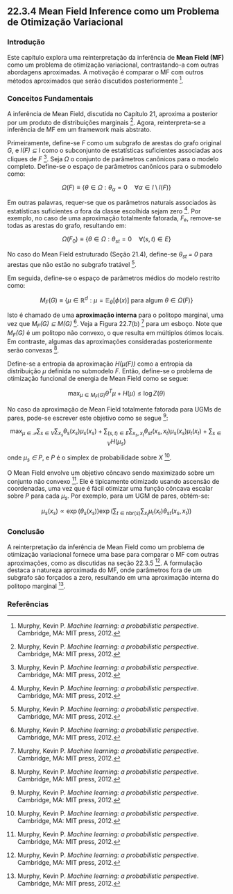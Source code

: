 ## 22.3.4 Mean Field Inference como um Problema de Otimização Variacional

### Introdução
Este capítulo explora uma reinterpretação da inferência de **Mean Field (MF)** como um problema de otimização variacional, contrastando-a com outras abordagens aproximadas. A motivação é comparar o MF com outros métodos aproximados que serão discutidos posteriormente [^779].

### Conceitos Fundamentais
A inferência de Mean Field, discutida no Capítulo 21, aproxima a posterior por um produto de distribuições marginais [^768]. Agora, reinterpreta-se a inferência de MF em um framework mais abstrato.

Primeiramente, define-se *F* como um subgrafo de arestas do grafo original *G*, e *I(F) ⊆ I* como o subconjunto de estatísticas suficientes associadas aos cliques de *F* [^779]. Seja *Ω* o conjunto de parâmetros canônicos para o modelo completo. Define-se o espaço de parâmetros canônicos para o submodelo como:

$$ \Omega(F) \equiv \{\theta \in \Omega: \theta_{\alpha} = 0 \quad \forall \alpha \in I \setminus I(F)\} $$

Em outras palavras, requer-se que os parâmetros naturais associados às estatísticas suficientes *α* fora da classe escolhida sejam zero [^779]. Por exemplo, no caso de uma aproximação totalmente fatorada, *F₀*, remove-se todas as arestas do grafo, resultando em:

$$ \Omega(F_0) \equiv \{\theta \in \Omega: \theta_{st} = 0 \quad \forall (s, t) \in E\} $$

No caso do Mean Field estruturado (Seção 21.4), define-se *θ<sub>st</sub> = 0* para arestas que não estão no subgrafo tratável [^779].

Em seguida, define-se o espaço de parâmetros médios do modelo restrito como:

$$ M_F(G) \equiv \{\mu \in \mathbb{R}^d: \mu = \mathbb{E}_{\theta}[\phi(x)] \text{ para algum } \theta \in \Omega(F)\} $$

Isto é chamado de uma **aproximação interna** para o politopo marginal, uma vez que *M<sub>F</sub>(G) ⊆ M(G)* [^779]. Veja a Figura 22.7(b) [^778] para um esboço. Note que *M<sub>F</sub>(G)* é um politopo não convexo, o que resulta em múltiplos ótimos locais. Em contraste, algumas das aproximações consideradas posteriormente serão convexas [^779].

Define-se a entropia da aproximação *H(μ(F))* como a entropia da distribuição *μ* definida no submodelo *F*. Então, define-se o problema de otimização funcional de energia de Mean Field como se segue:

$$ \max_{\mu \in M_F(G)} \theta^T \mu + H(\mu) \leq \log Z(\theta) $$

No caso da aproximação de Mean Field totalmente fatorada para UGMs de pares, pode-se escrever este objetivo como se segue [^779]:

$$ \max_{\mu \in \mathcal{P}} \sum_{s \in V} \sum_{x_s} \theta_s(x_s) \mu_s(x_s) + \sum_{(s,t) \in E} \sum_{x_s, x_t} \theta_{st}(x_s, x_t) \mu_s(x_s) \mu_t(x_t) + \sum_{s \in V} H(\mu_s) $$

onde *μ<sub>s</sub> ∈ P*, e *P* é o simplex de probabilidade sobre *X* [^779].

O Mean Field envolve um objetivo côncavo sendo maximizado sobre um conjunto não convexo [^779]. Ele é tipicamente otimizado usando ascensão de coordenadas, uma vez que é fácil otimizar uma função côncava escalar sobre *P* para cada *μ<sub>s</sub>*. Por exemplo, para um UGM de pares, obtém-se:

$$ \mu_s(x_s) \propto \exp(\theta_s(x_s)) \exp \left( \sum_{t \in \text{nbr}(s)} \sum_{x_t} \mu_t(x_t) \theta_{st}(x_s, x_t) \right) $$

### Conclusão

A reinterpretação da inferência de Mean Field como um problema de otimização variacional fornece uma base para comparar o MF com outras aproximações, como as discutidas na seção 22.3.5 [^779]. A formulação destaca a natureza aproximada do MF, onde parâmetros fora de um subgrafo são forçados a zero, resultando em uma aproximação interna do politopo marginal [^779].

### Referências
[^768]: Murphy, Kevin P. *Machine learning: a probabilistic perspective*. Cambridge, MA: MIT press, 2012.
[^778]: Murphy, Kevin P. *Machine learning: a probabilistic perspective*. Cambridge, MA: MIT press, 2012.
[^779]: Murphy, Kevin P. *Machine learning: a probabilistic perspective*. Cambridge, MA: MIT press, 2012.
<!-- END -->